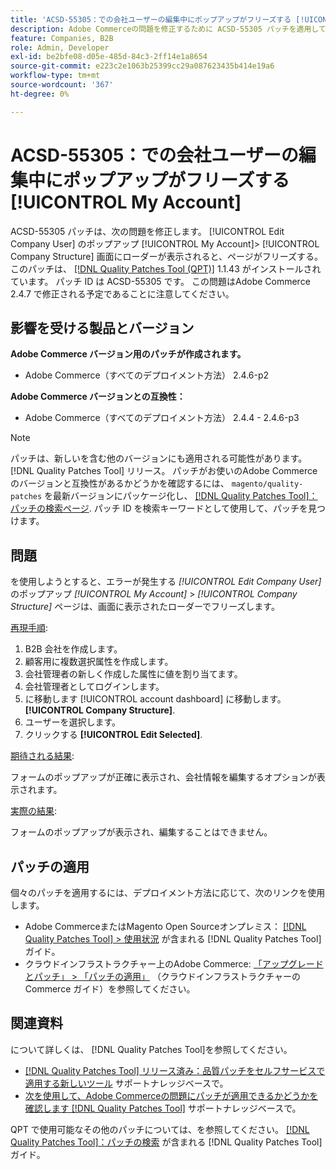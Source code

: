 ```yaml
---
title: 'ACSD-55305：での会社ユーザーの編集中にポップアップがフリーズする [!UICONTROL My Account]'
description: Adobe Commerceの問題を修正するために ACSD-55305 パッチを適用してください。この問題の場所は次のとおりです。 [!UICONTROL Edit Company User] のポップアップ [!UICONTROL My Account] &gt; [!UICONTROL Company Structure] 画面にローダーが表示されると、ページがフリーズする。
feature: Companies, B2B
role: Admin, Developer
exl-id: be2bfe08-d05e-485d-84c3-2ff14e1a8654
source-git-commit: e223c2e1063b25399cc29a087623435b414e19a6
workflow-type: tm+mt
source-wordcount: '367'
ht-degree: 0%

---
```


# ACSD-55305：での会社ユーザーの編集中にポップアップがフリーズする [!UICONTROL My Account]

ACSD-55305 パッチは、次の問題を修正します。  [!UICONTROL Edit Company User] のポップアップ [!UICONTROL My Account]> [!UICONTROL Company Structure] 画面にローダーが表示されると、ページがフリーズする。 このパッチは、 [[!DNL Quality Patches Tool (QPT)]](/help/announcements/adobe-commerce-announcements/magento-quality-patches-released-new-tool-to-self-serve-quality-patches.md) 1.1.43 がインストールされています。 パッチ ID は ACSD-55305 です。 この問題はAdobe Commerce 2.4.7 で修正される予定であることに注意してください。

## 影響を受ける製品とバージョン

**Adobe Commerce バージョン用のパッチが作成されます。**

* Adobe Commerce（すべてのデプロイメント方法） 2.4.6-p2

**Adobe Commerce バージョンとの互換性：**

* Adobe Commerce（すべてのデプロイメント方法） 2.4.4 - 2.4.6-p3

>[!NOTE]
>
>パッチは、新しいを含む他のバージョンにも適用される可能性があります。 [!DNL Quality Patches Tool] リリース。 パッチがお使いのAdobe Commerceのバージョンと互換性があるかどうかを確認するには、 `magento/quality-patches` を最新バージョンにパッケージ化し、 [[!DNL Quality Patches Tool]：パッチの検索ページ](https://experienceleague.adobe.com/tools/commerce-quality-patches/index.html). パッチ ID を検索キーワードとして使用して、パッチを見つけます。

## 問題

を使用しようとすると、エラーが発生する *[!UICONTROL Edit Company User]* のポップアップ *[!UICONTROL My Account]* > *[!UICONTROL Company Structure]* ページは、画面に表示されたローダーでフリーズします。

<u>再現手順</u>:

1. B2B 会社を作成します。
1. 顧客用に複数選択属性を作成します。
1. 会社管理者の新しく作成した属性に値を割り当てます。
1. 会社管理者としてログインします。
1. に移動します [!UICONTROL account dashboard] に移動します。 **[!UICONTROL Company Structure]**.
1. ユーザーを選択します。
1. クリックする **[!UICONTROL Edit Selected]**.

<u>期待される結果</u>:

フォームのポップアップが正確に表示され、会社情報を編集するオプションが表示されます。

<u>実際の結果</u>:

フォームのポップアップが表示され、編集することはできません。

## パッチの適用

個々のパッチを適用するには、デプロイメント方法に応じて、次のリンクを使用します。

* Adobe CommerceまたはMagento Open Sourceオンプレミス： [[!DNL Quality Patches Tool] > 使用状況](https://experienceleague.adobe.com/docs/commerce-operations/tools/quality-patches-tool/usage.html) が含まれる [!DNL Quality Patches Tool] ガイド。
* クラウドインフラストラクチャー上のAdobe Commerce: [「アップグレードとパッチ」 > 「パッチの適用」](https://experienceleague.adobe.com/docs/commerce-cloud-service/user-guide/develop/upgrade/apply-patches.html) （クラウドインフラストラクチャーのCommerce ガイド）を参照してください。

## 関連資料

について詳しくは、 [!DNL Quality Patches Tool]を参照してください。

* [[!DNL Quality Patches Tool] リリース済み：品質パッチをセルフサービスで適用する新しいツール](/help/announcements/adobe-commerce-announcements/magento-quality-patches-released-new-tool-to-self-serve-quality-patches.md) サポートナレッジベースで。
* [次を使用して、Adobe Commerceの問題にパッチが適用できるかどうかを確認します [!DNL Quality Patches Tool]](/help/support-tools/patches-available-in-qpt-tool/check-patch-for-magento-issue-with-magento-quality-patches.md) サポートナレッジベースで。

QPT で使用可能なその他のパッチについては、を参照してください。 [[!DNL Quality Patches Tool]：パッチの検索](https://experienceleague.adobe.com/tools/commerce-quality-patches/index.html) が含まれる [!DNL Quality Patches Tool] ガイド。

